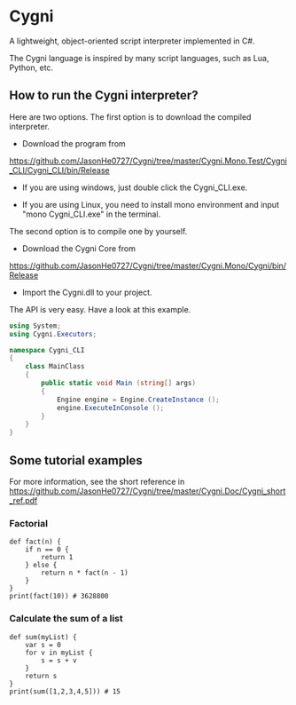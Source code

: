 # Cygni
A lightweight, object-oriented script interpreter implemented in C#.

The Cygni language is inspired by many script languages, such as Lua, Python, etc. 

## How to run the Cygni interpreter?
Here are two options. 
The first option is to download the compiled interpreter.
- Download the program from 

https://github.com/JasonHe0727/Cygni/tree/master/Cygni.Mono.Test/Cygni_CLI/Cygni_CLI/bin/Release
- If you are using windows, just double click the Cygni_CLI.exe. 

- If you are using Linux, you need to install mono environment and input "mono Cygni_CLI.exe" in the terminal.


The second option is to compile one by yourself. 
- Download the Cygni Core from 

https://github.com/JasonHe0727/Cygni/tree/master/Cygni.Mono/Cygni/bin/Release

- Import the Cygni.dll to your project.

The API is very easy. Have a look at this example.
``` csharp
using System;
using Cygni.Executors;

namespace Cygni_CLI
{
	class MainClass
	{
		public static void Main (string[] args)
		{
			Engine engine = Engine.CreateInstance ();
			engine.ExecuteInConsole ();
		}
	}
}
```

## Some tutorial examples
For more information, see the short reference in https://github.com/JasonHe0727/Cygni/tree/master/Cygni.Doc/Cygni_short_ref.pdf

### Factorial
``` cygni
def fact(n) {
	if n == 0 {
		return 1
	} else {
		return n * fact(n - 1)
	}
}
print(fact(10)) # 3628800
```
### Calculate the sum of a list
``` cygni
def sum(myList) {
	var s = 0
	for v in myList {
		s = s + v
	}
	return s
}
print(sum([1,2,3,4,5])) # 15
```
